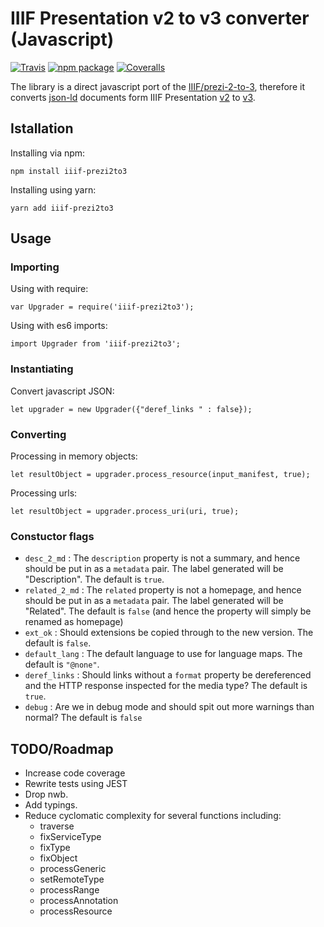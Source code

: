 # IIIF Presentation v2 to v3 converter (Javascript)

[![Travis][build-badge]][build]
[![npm package][npm-badge]][npm]
[![Coveralls][coveralls-badge]][coveralls]

The library is a direct javascript port of the [IIIF/prezi-2-to-3](https://github.com/IIIF/prezi-2-to-3/), therefore it converts [json-ld](https://json-ld.org/) documents form IIIF Presentation [v2](http://iiif.io/api/presentation/2.1/) to [v3](http://iiif.io/api/presentation/3.0/).

## Istallation

Installing via npm:

```
npm install iiif-prezi2to3
```

Installing using yarn:
```
yarn add iiif-prezi2to3
```

## Usage

### Importing

Using with require:
```
var Upgrader = require('iiif-prezi2to3');
```

Using with es6 imports:
```
import Upgrader from 'iiif-prezi2to3';
```

### Instantiating
Convert javascript JSON:
```
let upgrader = new Upgrader({"deref_links " : false});
```

### Converting

Processing in memory objects:

```
let resultObject = upgrader.process_resource(input_manifest, true);
```

Processing urls:
```
let resultObject = upgrader.process_uri(uri, true);
```

### Constuctor flags

* `desc_2_md` : The `description` property is not a summary, and hence should be put in as a `metadata` pair. The label generated will be "Description". The default is `true`.
* `related_2_md` : The `related` property is not a homepage, and hence should be put in as a `metadata` pair. The label generated will be "Related". The default is `false` (and hence the property will simply be renamed as homepage)
* `ext_ok` : Should extensions be copied through to the new version. The default is `false`.
* `default_lang` : The default language to use for language maps. The default is `"@none"`.
* `deref_links` : Should links without a `format` property be dereferenced and the HTTP response inspected for the media type? The default is `true`.
* `debug` : Are we in debug mode and should spit out more warnings than normal? The default is `false`

## TODO/Roadmap

* Increase code coverage
* Rewrite tests using JEST
* Drop nwb.
* Add typings.
* Reduce cyclomatic complexity for several functions including:
    * traverse
    * fixServiceType
    * fixType
    * fixObject
    * processGeneric
    * setRemoteType
    * processRange
    * processAnnotation
    * processResource



[build-badge]: https://travis-ci.org/digirati-co-uk/prezi2to3-js.svg?branch=master
[build]: https://travis-ci.org/digirati-co-uk/prezi2to3-js

[npm-badge]: https://img.shields.io/npm/v/npm-package.png?style=flat-square
[npm]: https://www.npmjs.org/package/npm-package

[coveralls-badge]: https://coveralls.io/repos/github/digirati-co-uk/prezi2to3-js/badge.svg?branch=master
[coveralls]: https://coveralls.io/github/digirati-co-uk/prezi2to3-js?branch=master
